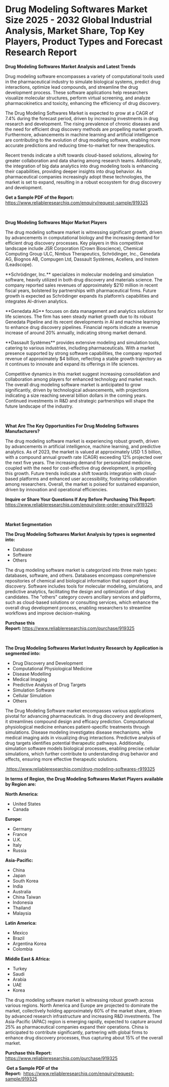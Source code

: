 <p><h1>Drug Modeling Softwares Market Size 2025 - 2032 Global Industrial Analysis, Market Share, Top Key Players, Product Types and Forecast Research Report</h1></p><p><strong>Drug Modeling Softwares Market Analysis and Latest Trends</strong></p>
<p><p>Drug modeling software encompasses a variety of computational tools used in the pharmaceutical industry to simulate biological systems, predict drug interactions, optimize lead compounds, and streamline the drug development process. These software applications help researchers visualize molecular structures, perform virtual screening, and analyze pharmacokinetics and toxicity, enhancing the efficiency of drug discovery.</p><p>The Drug Modeling Softwares Market is expected to grow at a CAGR of 7.4% during the forecast period, driven by increasing investments in drug research and development. The rising prevalence of chronic diseases and the need for efficient drug discovery methods are propelling market growth. Furthermore, advancements in machine learning and artificial intelligence are contributing to the evolution of drug modeling software, enabling more accurate predictions and reducing time-to-market for new therapeutics.</p><p>Recent trends indicate a shift towards cloud-based solutions, allowing for greater collaboration and data sharing among research teams. Additionally, the integration of big data analytics into drug modeling tools is enhancing their capabilities, providing deeper insights into drug behavior. As pharmaceutical companies increasingly adopt these technologies, the market is set to expand, resulting in a robust ecosystem for drug discovery and development.</p></p>
<p><strong>Get a Sample PDF of the Report:&nbsp;</strong> <a href="https://www.reliableresearchiq.com/enquiry/request-sample/919325?utm_campaign=1137&utm_medium=2&utm_source=Github&utm_content=ia&utm_term=18042025&utm_id=drug-modeling-softwares">https://www.reliableresearchiq.com/enquiry/request-sample/919325</a></p>
<p>&nbsp;</p>
<p><strong>Drug Modeling Softwares Major Market Players</strong></p>
<p><p>The drug modeling software market is witnessing significant growth, driven by advancements in computational biology and the increasing demand for efficient drug discovery processes. Key players in this competitive landscape include JSR Corporation (Crown Bioscience), Chemical Computing Group ULC, Nimbus Therapeutics, Schrödinger, Inc., Genedata AG, Biognos AB, Compugen Ltd, Dassault Systèmes, Acellera, and Instem (Leadscope).</p><p>**Schrödinger, Inc.** specializes in molecular modeling and simulation software, heavily utilized in both drug discovery and materials science. The company reported sales revenues of approximately $210 million in recent fiscal years, bolstered by partnerships with pharmaceutical firms. Future growth is expected as Schrödinger expands its platform’s capabilities and integrates AI-driven analytics.</p><p>**Genedata AG** focuses on data management and analytics solutions for life sciences. The firm has seen steady market growth due to its robust Genedata Pipeline and its recent developments in AI and machine learning to enhance drug discovery pipelines. Financial reports indicate a revenue increase of around 20% annually, indicating strong market demand.</p><p>**Dassault Systèmes** provides extensive modeling and simulation tools, catering to various industries, including pharmaceuticals. With a market presence supported by strong software capabilities, the company reported revenue of approximately $4 billion, reflecting a stable growth trajectory as it continues to innovate and expand its offerings in life sciences.</p><p>Competitive dynamics in this market suggest increasing consolidation and collaboration among players for enhanced technology and market reach. The overall drug modeling software market is anticipated to grow significantly, driven by technological advancements, with projections indicating a size reaching several billion dollars in the coming years. Continued investments in R&D and strategic partnerships will shape the future landscape of the industry.</p></p>
<p>&nbsp;</p>
<p><strong>What Are The Key Opportunities For Drug Modeling Softwares Manufacturers?</strong></p>
<p><p>The drug modeling software market is experiencing robust growth, driven by advancements in artificial intelligence, machine learning, and predictive analytics. As of 2023, the market is valued at approximately USD 1.5 billion, with a compound annual growth rate (CAGR) exceeding 12% projected over the next five years. The increasing demand for personalized medicine, coupled with the need for cost-effective drug development, is propelling this growth. Future trends indicate a shift towards integration with cloud-based platforms and enhanced user accessibility, fostering collaboration among researchers. Overall, the market is poised for sustained expansion, driven by innovation and operational efficiencies.</p></p>
<p><strong>Inquire or Share Your Questions If Any Before Purchasing This Report:</strong> <a href="https://www.reliableresearchiq.com/enquiry/pre-order-enquiry/919325?utm_campaign=1137&utm_medium=2&utm_source=Github&utm_content=ia&utm_term=18042025&utm_id=drug-modeling-softwares">https://www.reliableresearchiq.com/enquiry/pre-order-enquiry/919325</a></p>
<p>&nbsp;</p>
<p><strong>Market Segmentation</strong></p>
<p><strong>The Drug Modeling Softwares Market Analysis by types is segmented into:</strong></p>
<p><ul><li>Database</li><li>Software</li><li>Others</li></ul></p>
<p><p>The drug modeling software market is categorized into three main types: databases, software, and others. Databases encompass comprehensive repositories of chemical and biological information that support drug discovery. Software includes tools for molecular modeling, simulations, and predictive analytics, facilitating the design and optimization of drug candidates. The "others" category covers ancillary services and platforms, such as cloud-based solutions or consulting services, which enhance the overall drug development process, enabling researchers to streamline workflows and improve decision-making.</p></p>
<p><strong>Purchase this Report:&nbsp;</strong><a href="https://www.reliableresearchiq.com/purchase/919325?utm_campaign=1137&utm_medium=2&utm_source=Github&utm_content=ia&utm_term=18042025&utm_id=drug-modeling-softwares">https://www.reliableresearchiq.com/purchase/919325</a></p>
<p>&nbsp;</p>
<p><strong>The Drug Modeling Softwares Market Industry Research by Application is segmented into:</strong></p>
<p><ul><li>Drug Discovery and Development</li><li>Computational Physiological Medicine</li><li>Disease Modelling</li><li>Medical Imaging</li><li>Predictive Analysis of Drug Targets</li><li>Simulation Software</li><li>Cellular Simulation</li><li>Others</li></ul></p>
<p><p>The Drug Modeling Software market encompasses various applications pivotal for advancing pharmaceuticals. In drug discovery and development, it streamlines compound design and efficacy prediction. Computational physiological medicine enhances patient-specific treatments through simulations. Disease modeling investigates disease mechanisms, while medical imaging aids in visualizing drug interactions. Predictive analysis of drug targets identifies potential therapeutic pathways. Additionally, simulation software models biological processes, enabling precise cellular simulations, which further contribute to understanding drug behavior and effects, ensuring more effective therapeutic solutions.</p></p>
<p><a href="https://www.reliableresearchiq.com/drug-modeling-softwares-r919325?utm_campaign=1137&utm_medium=2&utm_source=Github&utm_content=ia&utm_term=18042025&utm_id=drug-modeling-softwares">&nbsp;https://www.reliableresearchiq.com/drug-modeling-softwares-r919325</a></p>
<p><strong>In terms of Region, the Drug Modeling Softwares Market Players available by Region are:</strong></p>
<p>
    <p> <strong> North America: </strong>
        <ul>
            <li>United States</li>
            <li>Canada</li>
        </ul>
        </p> 
    <p> <strong> Europe: </strong>
        <ul>
            <li>Germany</li>
            <li>France</li>
            <li>U.K.</li>
            <li>Italy</li>
            <li>Russia</li>
        </ul>
        </p> 
    <p> <strong> Asia-Pacific: </strong>
        <ul>
            <li>China</li>
            <li>Japan</li>
            <li>South Korea</li>
            <li>India</li>
            <li>Australia</li>
            <li>China Taiwan</li>
            <li>Indonesia</li>
            <li>Thailand</li>
            <li>Malaysia</li>
        </ul>
        </p> 
    <p> <strong> Latin America: </strong>
        <ul>
            <li>Mexico</li>
            <li>Brazil</li>
            <li>Argentina Korea</li>
            <li>Colombia</li>
        </ul>
        </p> 
    <p> <strong> Middle East & Africa: </strong>
        <ul>
            <li>Turkey</li>
            <li>Saudi</li>
            <li>Arabia</li>
            <li>UAE</li>
            <li>Korea</li>
        </ul>
    </p>
    </p>
<p><p>The drug modeling software market is witnessing robust growth across various regions. North America and Europe are projected to dominate the market, collectively holding approximately 60% of the market share, driven by advanced research infrastructure and increasing R&D investments. The Asia-Pacific (APAC) region is emerging rapidly, expected to capture around 25% as pharmaceutical companies expand their operations. China is anticipated to contribute significantly, partnering with global firms to enhance drug discovery processes, thus capturing about 15% of the overall market.</p></p>
<p><strong>Purchase this Report: </strong><a href="https://www.reliableresearchiq.com/purchase/919325?utm_campaign=1137&utm_medium=2&utm_source=Github&utm_content=ia&utm_term=18042025&utm_id=drug-modeling-softwares">https://www.reliableresearchiq.com/purchase/919325</a></p>
<p>&nbsp;<strong>Get a Sample PDF of the Report:&nbsp;&nbsp;</strong><a href="https://www.reliableresearchiq.com/enquiry/request-sample/919325?utm_campaign=1137&utm_medium=2&utm_source=Github&utm_content=ia&utm_term=18042025&utm_id=drug-modeling-softwares">https://www.reliableresearchiq.com/enquiry/request-sample/919325</a></p>
<p><strong></strong></p>
<p><p></p><p></p><p></p></p>